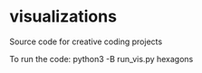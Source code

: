 # visualizations
Source code for creative coding projects

To run the code:
python3 -B run_vis.py hexagons
